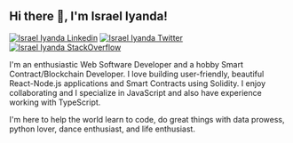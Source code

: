  <h2> Hi there 👋, I'm Israel Iyanda! </h2>
    
[![Israel Iyanda Linkedin](https://img.shields.io/badge/LinkedIn-0077B5?style=for-the-badge&logo=linkedin&logoColor=white)](https://www.linkedin.com/in/israel-iyanda-8aab8a17b)
[![Israel Iyanda Twitter](https://img.shields.io/badge/Twitter-1DA1F2?style=for-the-badge&logo=twitter&logoColor=white)](https://twitter.com/israeltheminer)
[![Israel Iyanda StackOverflow](https://img.shields.io/badge/StackOverflow-F48024?style=for-the-badge&logo=stackoverflow&logoColor=white)](https://stackoverflow.com/users/18093667/israeltheminer)
<!-- This is using base64 encoded image. If you have a small image, you can upload the base64 version of it :D https://www.base64-image.de/ -->

I'm an enthusiastic Web Software Developer and a hobby Smart Contract/Blockchain Developer.
I love building user-friendly, beautiful React-Node.js applications and Smart Contracts using Solidity.
I enjoy collaborating and I specialize in JavaScript and also have experience working with TypeScript.

I'm here to help the world learn to code, do great things with data prowess, python lover, dance enthusiast, and life enthusiast.
